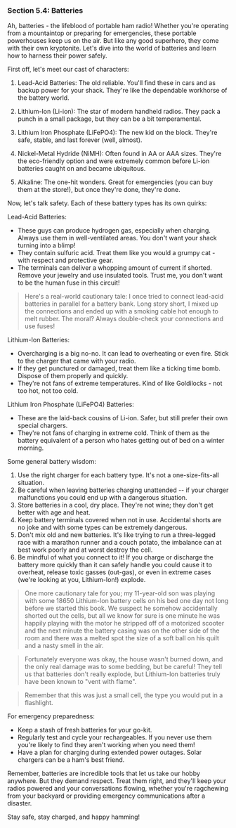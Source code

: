 
### Section 5.4: Batteries

Ah, batteries - the lifeblood of portable ham radio! Whether you're operating from a mountaintop or preparing for emergencies, these portable powerhouses keep us on the air. But like any good superhero, they come with their own kryptonite. Let's dive into the world of batteries and learn how to harness their power safely.

First off, let's meet our cast of characters:

1. Lead-Acid Batteries: The old reliable. You'll find these in cars and as backup power for your shack. They're like the dependable workhorse of the battery world.

2. Lithium-Ion (Li-ion): The star of modern handheld radios. They pack a punch in a small package, but they can be a bit temperamental.

3. Lithium Iron Phosphate (LiFePO4): The new kid on the block. They're safe, stable, and last forever (well, almost).

4. Nickel-Metal Hydride (NiMH): Often found in AA or AAA sizes. They're the eco-friendly option and were extremely common before Li-ion batteries caught on and became ubiquitous.

5. Alkaline: The one-hit wonders. Great for emergencies (you can buy them at the store!), but once they're done, they're done.

Now, let's talk safety. Each of these battery types has its own quirks:

Lead-Acid Batteries:
- These guys can produce hydrogen gas, especially when charging. Always use them in well-ventilated areas. You don't want your shack turning into a blimp!
- They contain sulfuric acid. Treat them like you would a grumpy cat - with respect and protective gear.
- The terminals can deliver a whopping amount of current if shorted. Remove your jewelry and use insulated tools. Trust me, you don't want to be the human fuse in this circuit!

> Here's a real-world cautionary tale: I once tried to connect lead-acid batteries in parallel for a battery bank. Long story short, I mixed up the connections and ended up with a smoking cable hot enough to melt rubber. The moral? Always double-check your connections and use fuses!

Lithium-Ion Batteries:
- Overcharging is a big no-no. It can lead to overheating or even fire. Stick to the charger that came with your radio.
- If they get punctured or damaged, treat them like a ticking time bomb. Dispose of them properly and quickly.
- They're not fans of extreme temperatures. Kind of like Goldilocks - not too hot, not too cold.

Lithium Iron Phosphate (LiFePO4) Batteries:
- These are the laid-back cousins of Li-ion. Safer, but still prefer their own special chargers.
- They're not fans of charging in extreme cold. Think of them as the battery equivalent of a person who hates getting out of bed on a winter morning.

Some general battery wisdom:

1. Use the right charger for each battery type. It's not a one-size-fits-all situation.
2. Be careful when leaving batteries charging unattended -- if your charger malfunctions you could end up with a dangerous situation.
3. Store batteries in a cool, dry place. They're not wine; they don't get better with age and heat.
4. Keep battery terminals covered when not in use. Accidental shorts are no joke and with some types can be extremely dangerous.
5. Don't mix old and new batteries. It's like trying to run a three-legged race with a marathon runner and a couch potato, the imbalance can at best work poorly and at worst destroy the cell.
6. Be mindful of what you connect to it! If you charge or discharge the battery more quickly than it can safely handle you could cause it to overheat, release toxic gasses (out-gas), or even in extreme cases (we're looking at you, Lithium-Ion!) explode.

> One more cautionary tale for you; my 11-year-old son was playing with some 18650 Lithium-Ion battery cells on his bed one day not long before we started this book. We suspect he somehow accidentally shorted out the cells, but all we know for sure is one minute he was happily playing with the motor he stripped off of a motorized scooter and the next minute the battery casing was on the other side of the room and there was a melted spot the size of a soft ball on his quilt and a nasty smell in the air.

> Fortunately everyone was okay, the house wasn't burned down, and the only real damage was to some bedding, but be careful! They tell us that batteries don't really explode, but Lithium-Ion batteries truly have been known to "vent with flame".

> Remember that this was just a small cell, the type you would put in a flashlight.

For emergency preparedness:
- Keep a stash of fresh batteries for your go-kit.
- Regularly test and cycle your rechargeables. If you never use them you're likely to find they aren't working when you need them!
- Have a plan for charging during extended power outages. Solar chargers can be a ham's best friend.

Remember, batteries are incredible tools that let us take our hobby anywhere. But they demand respect. Treat them right, and they'll keep your radios powered and your conversations flowing, whether you're ragchewing from your backyard or providing emergency communications after a disaster.

Stay safe, stay charged, and happy hamming!
